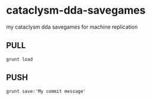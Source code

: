 
# cataclysm-dda-savegames
my cataclysm dda savegames for machine replication

## PULL

```
grunt load
```

## PUSH

```
grunt save:'My commit message'
```
